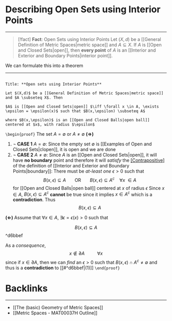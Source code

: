 # Describing Open Sets using Interior Points
---
>[!fact] **Fact**: Open Sets using Interior Points
> Let $(X,d)$ be a [[General Definition of Metric Spaces|metric space]] and $A \subseteq X$.
> If $A$ is [[Open and Closed Sets|open]], then **every point** of $A$ is an [[Interior and Exterior and Boundary Points|interior point]].

We can formulate this into a theorem

---
```ad-Theorem

Title: **Open sets using Interior Points**

Let $(X,d)$ be a [[General Definition of Metric Spaces|metric space]] and $A \subseteq X$. Then

$A$ is [[Open and Closed Sets|open]] $\iff \forall x \in A, \exists \epsilon = \epsilon(x)$ such that $B(x,\epsilon) \subseteq A$ 

where $B(x,\epsilon)$ is an [[Open and Closed Balls|open ball]] centered at $x$, with radius $\epsilon$
```

`\begin{proof}`
The set $A = \emptyset$ or $A \neq \emptyset$
**($\Rightarrow$)**
1. ¬ **CASE 1** $A = \emptyset$:
Since the empty set $\emptyset$ is [[Examples of Open and Closed Sets|clopen]], it is open and we are done
2.  ¬ **CASE 2** $A \neq \emptyset$: Since $A$ is an [[Open and Closed Sets|open]], it will have **no boundary** point and therefore it will *satisfy* the [[Contrapositive]]([[Negation]]) of the definition of [[Interior and Exterior and Boundary Points|boundary]]:
There must be *at-least one* $\epsilon >0$ such that
$$B(x,\epsilon) \subseteq A \ \ \ \ \ \ \ \text{OR} \ \ \ \ \ \ \ B(x,\epsilon)  \subseteq A^{c} \ \ \ \ \forall x \ \in A $$
for [[Open and Closed Balls|open ball]] centered at $x$ of radius $\epsilon$
Since $x \in A$, $B(x, \epsilon) \subseteq A^{c}$ **cannot** be true since it implies $x \in A^{c}$ which is a **contradiction**. 
Thus
$$B(x,\epsilon) \subseteq A$$

**($\Leftarrow$)**
Assume that $\forall x \in A$, $\exists \epsilon = \epsilon(x) > 0$ such that

$$B(x,\epsilon) \subseteq A \tag{1}$$ ^d6bbef

As a *consequence*, $$x \not\in \partial A \ \ \ \ \ \ \ \ \ \ \forall x$$
since if $x \in \partial A$, then we can *find* an $\epsilon > 0$ such that $B(x, \epsilon) \cap A^{c} \neq \emptyset$ and thus is a **contradiction** to [[#^d6bbef|(1)]] 
`\end{proof}`
# Backlinks
---
- [[The (basic) Geometry of Metric Spaces]]
- [[Metric Spaces - MAT00037H Outline]]